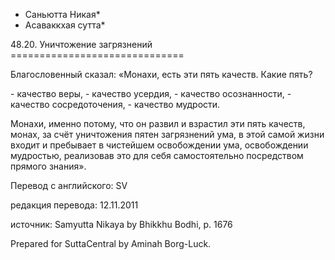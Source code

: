 * Саньютта Никая*
* Асаваккхая сутта*

48\.20\. Уничтожение загрязнений
\=\=\=\=\=\=\=\=\=\=\=\=\=\=\=\=\=\=\=\=\=\=\=\=\=\=\=\=\=\=

Благословенный сказал: «Монахи, есть эти пять качеств\. Какие пять?

\- качество веры,
\- качество усердия,
\- качество осознанности,
\- качество сосредоточения,
\- качество мудрости\.

Монахи, именно потому, что он развил и взрастил эти пять качеств, монах, за счёт уничтожения пятен загрязнений ума, в этой самой жизни входит и пребывает в чистейшем освобождении ума, освобождении мудростью, реализовав это для себя самостоятельно посредством прямого знания»\.

Перевод с английского: SV

редакция перевода: 12\.11\.2011

источник: Samyutta Nikaya by Bhikkhu Bodhi, p\. 1676

Prepared for SuttaCentral by Aminah Borg\-Luck\.